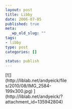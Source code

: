 ```yaml
--- 
layout: post
title: Libby
date: 2006-07-05
published: true
meta: 
  _wp_old_slug: ""
tags: 
- libby
type: post
categories: []

status: publish
---
```

<div class="wp-caption alignleft" style="width: 199px">[![](http://liblab.net/andyeick/files/2010/08/IMG_2584-199x300.jpg) ](http://liblab.net/andyeick/?attachment_id=135942804)



</div><br />
